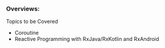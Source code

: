 ### Overviews:
Topics to be Covered
* Coroutine
* Reactive Programming with RxJava/RxKotlin and RxAndroid
